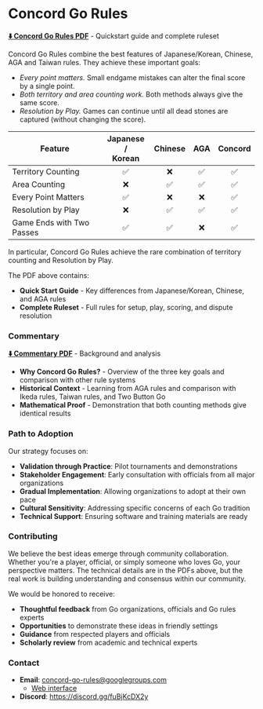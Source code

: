 # Concord Go Rules

**[⬇️ Concord Go Rules PDF](https://raw.githubusercontent.com/concord-go-rules/concord-go-rules/refs/heads/main/Concord.pdf)** - Quickstart guide and complete ruleset

Concord Go Rules combine the best features of Japanese/Korean, Chinese, AGA and Taiwan rules.
They achieve these important goals:

- *Every point matters.* Small endgame mistakes can alter the final score by a single point. <br>
- *Both territory and area counting work.* Both methods always give the same score. <br>
- *Resolution by Play.* Games can continue until all dead stones are captured (without changing the score). <br>

| Feature                   | Japanese /<br>Korean |  Chinese  |  AGA  | **Concord** |
|---------------------------|:--------------------:|:---------:|:-----:|:-----------:|
| Territory Counting        |         ✅           |     ❌    |  ✅   |      ✅     |
| Area Counting             |         ❌           |     ✅    |  ✅   |      ✅     |
| Every Point Matters       |         ✅           |     ❌    |  ❌   |      ✅     |
| Resolution by Play        |         ❌           |     ✅    |  ✅   |      ✅     |
| Game Ends with Two Passes |         ✅           |     ✅    |  ❌   |      ✅     |

In particular, Concord Go Rules achieve the rare combination of territory counting and Resolution by Play.

The PDF above contains:
- **Quick Start Guide** - Key differences from Japanese/Korean, Chinese, and AGA rules
- **Complete Ruleset** - Full rules for setup, play, scoring, and dispute resolution

### Commentary

**[⬇️ Commentary PDF](https://raw.githubusercontent.com/concord-go-rules/concord-go-rules/refs/heads/main/ConcordCommentary.pdf)** - Background and analysis

- **Why Concord Go Rules?** - Overview of the three key goals and comparison with other rule systems
- **Historical Context** - Learning from AGA rules and comparison with Ikeda rules, Taiwan rules, and Two Button Go
- **Mathematical Proof** - Demonstration that both counting methods give identical results

### Path to Adoption

Our strategy focuses on:

- **Validation through Practice**: Pilot tournaments and demonstrations
- **Stakeholder Engagement**: Early consultation with officials from all major organizations
- **Gradual Implementation**: Allowing organizations to adopt at their own pace
- **Cultural Sensitivity**: Addressing specific concerns of each Go tradition
- **Technical Support**: Ensuring software and training materials are ready

### Contributing

We believe the best ideas emerge through community collaboration.
Whether you're a player, official, or simply someone who loves Go, your perspective matters.
The technical details are in the PDFs above, but the real work is building understanding and consensus within our community.

We would be honored to receive:

- **Thoughtful feedback** from Go organizations, officials and Go rules experts
- **Opportunities** to demonstrate these ideas in friendly settings
- **Guidance** from respected players and officials
- **Scholarly review** from academic and technical experts

### Contact
- **Email**: concord-go-rules@googlegroups.com
  - [Web interface](https://groups.google.com/g/concord-go-rules)
- **Discord**: https://discord.gg/fuBjKcDX2y
